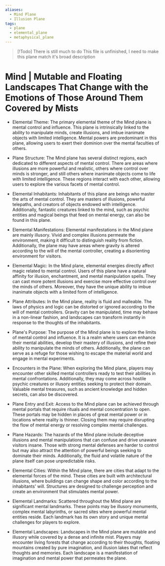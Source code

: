 ```yaml
---
aliases:
  - Mind Plane
  - Illusion Plane
tags:
  - plane
  - elemental_plane
  - metaphysical_plane
---
```

> [!Todo] There is still much to do
> This file is unfinished, I need to make this plane match it's broad description

# Mind | Mutable and Floating Landscapes That Change with the Emotions of Those Around Them Covered by Mists

- Elemental Theme:
	The primary elemental theme of the Mind plane is mental control and influence. This plane is intrinsically linked to the ability to manipulate minds, create illusions, and imbue inanimate objects with limited intelligence. Mental powers are predominant in this plane, allowing users to exert their dominion over the mental faculties of others.

- Plane Structure:
	The Mind plane has several distinct regions, each dedicated to different aspects of mental control. There are areas where illusions are more powerful and realistic, others where control over minds is stronger, and still others where inanimate objects come to life with limited intelligence. These regions interact with each other, allowing users to explore the various facets of mental control.

- Elemental Inhabitants:
	Inhabitants of this plane are beings who master the arts of mental control. They are masters of illusions, powerful telepaths, and creators of objects endowed with intelligence. Additionally, fantastic creatures linked to the mind, such as psychic entities and magical beings that feed on mental energy, can also be found in this plane.

- Elemental Manifestations:
	Elemental manifestations in the Mind plane are mainly illusory. Vivid and complex illusions permeate the environment, making it difficult to distinguish reality from fiction. Additionally, the plane may have areas where gravity is altered according to the will of the mental controller, creating a disorienting environment for visitors.

- Elemental Magic:
	In the Mind plane, elemental energies directly affect magic related to mental control. Users of this plane have a natural affinity for illusion, enchantment, and mental manipulation spells. They can cast more potent illusions and exercise more effective control over the minds of others. Moreover, they have the unique ability to imbue inanimate objects with a limited form of intelligence.

- Plane Attributes:
	In the Mind plane, reality is fluid and malleable. The laws of physics and logic can be distorted or ignored according to the will of mental controllers. Gravity can be manipulated, time may behave in a non-linear fashion, and landscapes can transform instantly in response to the thoughts of the inhabitants.

- Plane's Purpose:
	The purpose of the Mind plane is to explore the limits of mental control and influence. It is a realm where users can enhance their mental abilities, develop their mastery of illusions, and refine their ability to manipulate the minds of others. Additionally, the plane can serve as a refuge for those wishing to escape the material world and engage in mental experiments.

- Encounters in the Plane:
	When exploring the Mind plane, players may encounter other skilled mental controllers ready to test their abilities in mental confrontations. Additionally, they may come across hostile psychic creatures or illusory entities seeking to protect their domain. Valuable mental treasures, such as ancient knowledge and hidden secrets, can also be discovered.

- Plane Entry and Exit:
	Access to the Mind plane can be achieved through mental portals that require rituals and mental concentration to open. These portals may be hidden in places of great mental power or in locations where reality is thinner. Closing them may require disrupting the flow of mental energy or resolving complex mental challenges.

- Plane Hazards:
	The hazards of the Mind plane include deceptive illusions and mental manipulations that can confuse and drive unaware visitors insane. Those with strong mental defenses are harder to control but may also attract the attention of powerful beings seeking to dominate their minds. Additionally, the fluid and volatile nature of the plane itself can pose unpredictable risks.

- Elemental Cities:
	Within the Mind plane, there are cities that adapt to the elemental forces of the mind. These cities are built with architectural illusions, where buildings can change shape and color according to the inhabitants' will. Structures are designed to challenge perception and create an environment that stimulates mental power.

- Elemental Landmarks:
	Scattered throughout the Mind plane are significant mental landmarks. These points may be illusory monuments, complex mental labyrinths, or sacred sites where powerful mental entities reside. Each landmark has its own story and unique mental challenges for players to explore.

- Elemental Landscapes:
	Landscapes in the Mind plane are mutable and illusory while covered by a dense and infinite mist. Players may encounter living forests that change according to their thoughts, floating mountains created by pure imagination, and illusion lakes that reflect thoughts and memories. Each landscape is a manifestation of imagination and mental power that permeates the plane.